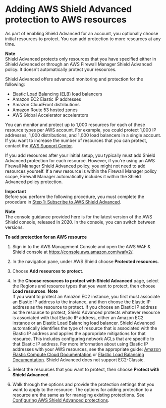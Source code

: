 # Adding AWS Shield Advanced protection to AWS resources<a name="configure-new-protection"></a>

As part of enabling Shield Advanced for an account, you optionally choose initial resources to protect\. You can add protection to more resources at any time\.

**Note**  
Shield Advanced protects only resources that you have specified either in Shield Advanced or through an AWS Firewall Manager Shield Advanced policy\. It doesn't automatically protect your resources\.

Shield Advanced offers advanced monitoring and protection for the following:
+ Elastic Load Balancing \(ELB\) load balancers
+ Amazon EC2 Elastic IP addresses
+ Amazon CloudFront distributions
+ Amazon Route 53 hosted zones
+ AWS Global Accelerator accelerators

You can monitor and protect up to 1,000 resources for each of these resource types per AWS account\. For example, you could protect 1,000 IP addresses, 1,000 distributions, and 1,000 load balancers in a single account\. If you want to increase the number of resources that you can protect, contact the [AWS Support Center](https://console.aws.amazon.com/support/home#/)\.

If you add resources after your initial setup, you typically must add Shield Advanced protection for each resource\. However, if you're using an AWS Firewall Manager Shield Advanced policy, you might not need to add resources yourself\. If a new resource is within the Firewall Manager policy scope, Firewall Manager automatically includes it within the Shield Advanced policy protection\.

**Important**  
Before you perform the following procedure, you must complete the procedure in [Step 1: Subscribe to AWS Shield Advanced](enable-ddos-prem.md)\.

**Note**  
The console guidance provided here is for the latest version of the AWS Shield console, released in 2020\. In the console, you can switch between versions\. <a name="configure-new-protection-procedure"></a>

**To add protection for an AWS resource**

1. Sign in to the AWS Management Console and open the AWS WAF & Shield console at [https://console\.aws\.amazon\.com/wafv2/](https://console.aws.amazon.com/wafv2/)\. 

1. In the navigation pane, under AWS Shield choose **Protected resources**\. 

1. Choose **Add resources to protect**\.

1. In the **Choose resources to protect with Shield Advanced** page, select the Regions and resource types that you want to protect, then choose **Load resources**\. 
**Note**  
If you want to protect an Amazon EC2 instance, you first must associate an Elastic IP address to the instance, and then choose the Elastic IP address as the resource to protect\.
If you choose an Elastic IP address as the resource to protect, Shield Advanced protects whatever resource is associated with that Elastic IP address, either an Amazon EC2 instance or an Elastic Load Balancing load balancer\. Shield Advanced automatically identifies the type of resource that is associated with the Elastic IP address and applies the appropriate mitigations for that resource\. This includes configuring network ACLs that are specific to that Elastic IP address\. For more information about using Elastic IP addresses with your AWS resources, see the appropriate guide: [Amazon Elastic Compute Cloud Documentation](https://aws.amazon.com/documentation/ec2/) or [Elastic Load Balancing Documentation](https://aws.amazon.com/documentation/elastic-load-balancing/)\.
Shield Advanced does not support EC2\-Classic\.

1. Select the resources that you want to protect, then choose **Protect with Shield Advanced**\.

1. Walk through the options and provide the protection settings that you want to apply to the resource\. The options for adding protection to a resource are the same as for managing existing protections\. See [Configuring AWS Shield Advanced protections](manage-protection.md)\.